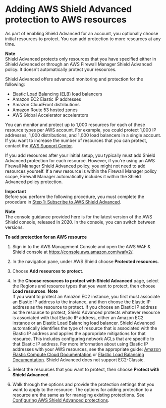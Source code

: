 # Adding AWS Shield Advanced protection to AWS resources<a name="configure-new-protection"></a>

As part of enabling Shield Advanced for an account, you optionally choose initial resources to protect\. You can add protection to more resources at any time\.

**Note**  
Shield Advanced protects only resources that you have specified either in Shield Advanced or through an AWS Firewall Manager Shield Advanced policy\. It doesn't automatically protect your resources\.

Shield Advanced offers advanced monitoring and protection for the following:
+ Elastic Load Balancing \(ELB\) load balancers
+ Amazon EC2 Elastic IP addresses
+ Amazon CloudFront distributions
+ Amazon Route 53 hosted zones
+ AWS Global Accelerator accelerators

You can monitor and protect up to 1,000 resources for each of these resource types per AWS account\. For example, you could protect 1,000 IP addresses, 1,000 distributions, and 1,000 load balancers in a single account\. If you want to increase the number of resources that you can protect, contact the [AWS Support Center](https://console.aws.amazon.com/support/home#/)\.

If you add resources after your initial setup, you typically must add Shield Advanced protection for each resource\. However, if you're using an AWS Firewall Manager Shield Advanced policy, you might not need to add resources yourself\. If a new resource is within the Firewall Manager policy scope, Firewall Manager automatically includes it within the Shield Advanced policy protection\.

**Important**  
Before you perform the following procedure, you must complete the procedure in [Step 1: Subscribe to AWS Shield Advanced](enable-ddos-prem.md)\.

**Note**  
The console guidance provided here is for the latest version of the AWS Shield console, released in 2020\. In the console, you can switch between versions\. <a name="configure-new-protection-procedure"></a>

**To add protection for an AWS resource**

1. Sign in to the AWS Management Console and open the AWS WAF & Shield console at [https://console\.aws\.amazon\.com/wafv2/](https://console.aws.amazon.com/wafv2/)\. 

1. In the navigation pane, under AWS Shield choose **Protected resources**\. 

1. Choose **Add resources to protect**\.

1. In the **Choose resources to protect with Shield Advanced** page, select the Regions and resource types that you want to protect, then choose **Load resources**\. 
**Note**  
If you want to protect an Amazon EC2 instance, you first must associate an Elastic IP address to the instance, and then choose the Elastic IP address as the resource to protect\.
If you choose an Elastic IP address as the resource to protect, Shield Advanced protects whatever resource is associated with that Elastic IP address, either an Amazon EC2 instance or an Elastic Load Balancing load balancer\. Shield Advanced automatically identifies the type of resource that is associated with the Elastic IP address and applies the appropriate mitigations for that resource\. This includes configuring network ACLs that are specific to that Elastic IP address\. For more information about using Elastic IP addresses with your AWS resources, see the appropriate guide: [Amazon Elastic Compute Cloud Documentation](https://aws.amazon.com/documentation/ec2/) or [Elastic Load Balancing Documentation](https://aws.amazon.com/documentation/elastic-load-balancing/)\.
Shield Advanced does not support EC2\-Classic\.

1. Select the resources that you want to protect, then choose **Protect with Shield Advanced**\.

1. Walk through the options and provide the protection settings that you want to apply to the resource\. The options for adding protection to a resource are the same as for managing existing protections\. See [Configuring AWS Shield Advanced protections](manage-protection.md)\.